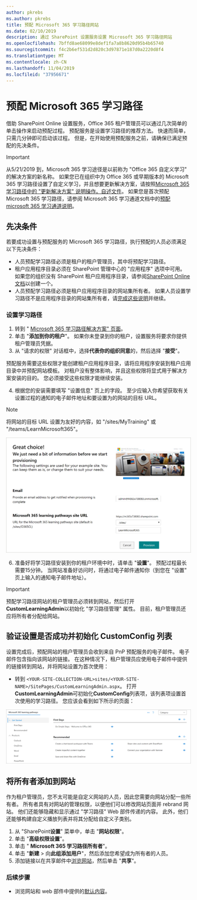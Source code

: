 ```yaml
---
author: pkrebs
ms.author: pkrebs
title: 预配 Microsoft 365 学习路径网站
ms.date: 02/10/2019
description: 通过 SharePoint 设置服务设置 Microsoft 365 学习路径网站
ms.openlocfilehash: 7bffd8ae68099e8def1fa7a8b8620d95b4b65740
ms.sourcegitcommit: f4c2b6ef531d2d820c3d97871e187d0a2220d8f4
ms.translationtype: MT
ms.contentlocale: zh-CN
ms.lasthandoff: 11/04/2019
ms.locfileid: "37956671"
---
```

# <a name="provision-microsoft-365-learning-pathways"></a>预配 Microsoft 365 学习路径

借助 SharePoint Online 设置服务，Office 365 租户管理员可以通过几次简单的单击操作来启动预配过程。 预配服务是设置学习路径的推荐方法。 快速而简单，只需几分钟即可启动该过程。 但是，在开始使用预配服务之前，请确保已满足预配的先决条件。

> [!IMPORTANT]
> 从5/21/2019 到，Microsoft 365 学习途径是以前称为 "Office 365 自定义学习" 的解决方案的新名称。 如果您已在组织中为 Office 365 或早期版本的 Microsoft 365 学习路径设置了自定义学习，并且想要更新解决方案，请按照[Microsoft 365 学习路径中的 "更新解决方案" 说明操作。自述文件](https://github.com/pnp/custom-learning-office-365)。 如果您是首次预配 Microsoft 365 学习路径，请参阅 Microsoft 365 学习通道文档中的[预配 microsoft 365 学习通道说明]( https://docs.microsoft.com/en-us/office365/customlearning/custom_provision)。  

## <a name="prerequisites"></a>先决条件
 
若要成功设置与预配服务的 Microsoft 365 学习路径，执行预配的人员必须满足以下先决条件： 
 
- 人员预配学习路径必须是租户的租户管理员，其中将预配学习路径。  
- 租户应用程序目录必须在 SharePoint 管理中心的 "应用程序" 选项中可用。 如果您的组织没有 SharePoint 租户应用程序目录，请参阅[SharePoint Online 文档](https://docs.microsoft.com/en-us/sharepoint/use-app-catalog)以创建一个。  
- 人员预配学习路径必须是租户应用程序目录的网站集所有者。 如果人员设置学习路径不是应用程序目录的网站集所有者，请[完成这些说明](addappadmin.md)并继续。 

### <a name="to-provision-learning-pathways"></a>设置学习路径

1. 转到 " [Microsoft 365 学习路径解决方案" 页面](https://provisioning.sharepointpnp.com/details/3df8bd55-b872-4c9d-88e3-6b2f05344239)。
2. 单击 "**添加到你的租户**"。 如果你未登录到你的租户，设置服务将要求你提供租户管理员凭据。 
3. 从 "请求的权限" 对话框中，选择**代表你的组织同意**的，然后选择 "**接受**"。

预配服务需要这些权限才能创建租户应用程序目录，请将应用程序安装到租户应用目录中并预配网站模板。 对租户没有整体影响，并且这些权限将显式用于解决方案安装的目的。 您必须接受这些权限才能继续安装。

4. 根据您的安装需要填写 "设置信息" 页上的字段。 至少应输入你希望获取有关设置过程的通知的电子邮件地址和要设置为的网站的目标 URL。  
> [!NOTE]
> 将网站的目标 URL 设置为友好的内容，如 "/sites/MyTraining" 或 "/teams/LearnMicrosoft365"。

![inst_options](media/inst_options.png)

6. 准备好将学习路径安装到你的租户环境中时，请单击 "**设置**"。  预配过程最长需要15分钟。 当网站准备好访问时，将通过电子邮件通知你（到您在 "设置" 页上输入的通知电子邮件地址）。 

> [!IMPORTANT]
> 预配学习路径网站的租户管理员必须转到网站，然后打开**CustomLearningAdmin**以初始化 "学习路径管理" 属性。 目前，租户管理员还应将所有者分配给网站。 

## <a name="validate-provisioning-success-and-initialize-the-customconfig-list"></a>验证设置是否成功并初始化 CustomConfig 列表

设置完成后，预配网站的租户管理员会收到来自 PnP 预配服务的电子邮件。 电子邮件包含指向该网站的链接。 在这种情况下，租户管理员应使用电子邮件中提供的链接转到网站，并将网站设置为首次使用：

- 转到 `<YOUR-SITE-COLLECTION-URL>sites/<YOUR-SITE-NAME>/SitePages/CustomLearningAdmin.aspx`。 打开**CustomLearningAdmin**可初始化**CustomConfig**列表项，该列表项设置首次使用的学习路径。 您应该会看到如下所示的页面：

![cg-adminapppage](media/cg-adminapppage.png)

## <a name="add-owners-to-site"></a>将所有者添加到网站
作为租户管理员，您不太可能是自定义网站的人员，因此您需要向网站分配一些所有者。 所有者具有对网站的管理权限，以便他们可以修改网站页面并 rebrand 网站。 他们还能够隐藏和显示通过 "学习路径" Web 部件传递的内容。 此外，他们还能够构建自定义播放列表并将其分配给自定义子类别。  

1. 从 "SharePoint**设置**" 菜单中，单击 "**网站权限**"。
2. 单击 "**高级权限设置**"。
3. 单击 " **Microsoft 365 学习路径所有者**"。
4. 单击 "**新建** > 向**此组添加用户**"，然后添加您希望成为所有者的人员。 
5. 添加链接以在共享邮件中[浏览网站](custom_exploresite.md)，然后单击 "**共享**"。

### <a name="next-steps"></a>后续步骤
- 浏览网站和 web 部件中提供的[默认内容](custom_exploresite.md)。
